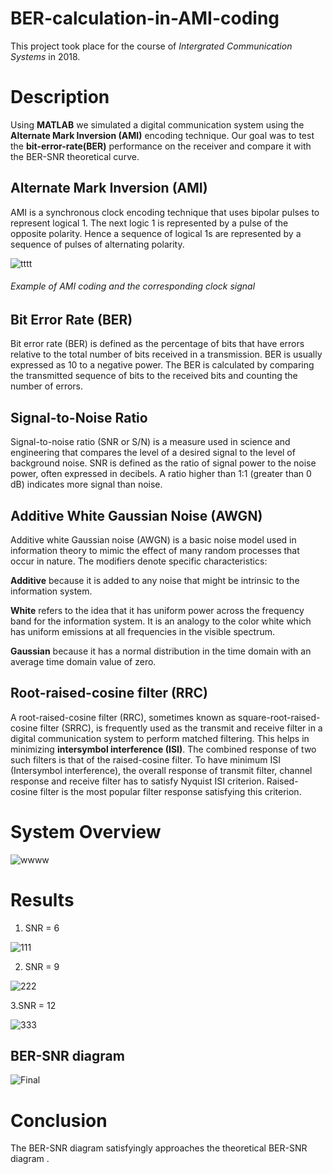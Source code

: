 # BER-calculation-in-AMI-coding

This project took place for the course of *Intergrated Communication Systems* in 2018. 

# Description

Using **MATLAB** we simulated a digital communication system using the **Alternate Mark Inversion (AMI)** encoding technique. Our goal was to test the **bit-error-rate(BER)** performance on the receiver and compare it with the ΒΕR-SNR theoretical curve.

## Alternate Mark Inversion (AMI)

AMI is a synchronous clock encoding technique that uses bipolar pulses to represent logical 1. The next logic 1 is represented by a pulse of the opposite polarity. Hence a sequence of logical 1s are represented by a sequence of pulses of alternating polarity. 


![tttt](https://user-images.githubusercontent.com/59124127/106363476-74db2b80-6331-11eb-8034-719324213b2a.png)
###### *Example of AMI coding and the corresponding clock signal*

## Bit Error Rate (BER)

Bit error rate (BER) is defined as the percentage of bits that have errors relative to the total number of bits received in a transmission. BER is usually expressed as 10 to a negative power. The BER is calculated by comparing the transmitted sequence of bits to the received bits and counting the number of errors. 

## Signal-to-Noise Ratio 

Signal-to-noise ratio (SNR or S/N) is a measure used in science and engineering that compares the level of a desired signal to the level of background noise. SNR is defined as the ratio of signal power to the noise power, often expressed in decibels. A ratio higher than 1:1 (greater than 0 dB) indicates more signal than noise.

## Additive White Gaussian Noise (AWGN)

Additive white Gaussian noise (AWGN) is a basic noise model used in information theory to mimic the effect of many random processes that occur in nature. The modifiers denote specific characteristics:

**Additive** because it is added to any noise that might be intrinsic to the information system.

**White** refers to the idea that it has uniform power across the frequency band for the information system. It is an analogy to the color white which has uniform emissions at all frequencies in the visible spectrum.

**Gaussian** because it has a normal distribution in the time domain with an average time domain value of zero.

## Root-raised-cosine filter (RRC)

A root-raised-cosine filter (RRC), sometimes known as square-root-raised-cosine filter (SRRC), is frequently used as the transmit and receive filter in a digital communication system to perform matched filtering. This helps in minimizing **intersymbol interference (ISI)**. The combined response of two such filters is that of the raised-cosine filter.
To have minimum ISI (Intersymbol interference), the overall response of transmit filter, channel response and receive filter has to satisfy Nyquist ISI criterion. Raised-cosine filter is the most popular filter response satisfying this criterion.

# System Overview

![wwww](https://user-images.githubusercontent.com/59124127/106365315-6abf2a00-633d-11eb-8395-4614fe921822.jpg)

# Results

1. SNR = 6

![111](https://user-images.githubusercontent.com/59124127/106365101-e91acc80-633b-11eb-808f-0f86d1be532f.png)

2. SNR = 9 

![222](https://user-images.githubusercontent.com/59124127/106365131-20897900-633c-11eb-9a1d-19a6ee432a64.png)

3.SNR = 12 

![333](https://user-images.githubusercontent.com/59124127/106365143-41ea6500-633c-11eb-83e4-44d317e5603a.png)

## BER-SNR diagram 

![Final](https://user-images.githubusercontent.com/59124127/106365349-a823b780-633d-11eb-9250-927ba7d3bb18.png)

# Conclusion

The BER-SNR diagram satisfyingly approaches the theoretical BER-SNR diagram .
